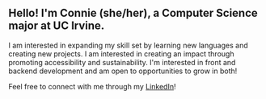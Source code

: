 ## Hello! I'm Connie (she/her), a Computer Science major at UC Irvine.

I am interested in expanding my skill set by learning new languages and creating new projects. I am interested in creating an impact through promoting accessibility and sustainability. I'm interested in front and backend development and am open to opportunities to grow in both!

Feel free to connect with me through my [LinkedIn](https://www.linkedin.com/in/coyang/)!



